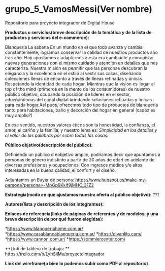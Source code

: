 # **grupo_5_VamosMessi**(Ver nombre)

Repositorio para proyecto integrador de Digital House


**Productos o servicios(breve descripción de la temática y de la lista de productos y servicios del e-commerce):**

Blanquería La sabana 
En un mundo en el que todo avanza y cambia constantemente, logramos conservar la calidad de nuestros productos año tras año.
Hoy apostamos a adaptarnos a esta era cambiante y conquistar nuevas generaciones con el mismo cuidado y atención en detalles que nos caracteriza.
Nuestra misión es permitir que las personas descubran la elegancia y la excelencia en el estilo al vestir sus casas, diseñando colecciones llenas de encanto a través de líneas refinadas y únicas. Respetando la identidad de cada hogar.
Mientras que la visión es llegar al top of the mind (primeros en la mente de los consumidores) de nuestro público objetivo, ocupando la posición de líderes en el sector, adueñándonos del canal digital brindando soluciones refinadas y únicas para cada hogar.Así pues, ofrecemos todo tipo de productos de blanquería tanto para habitaciones, baño y decorción del hogar en general (capáz es muy amplio?)

En ese sentido, nuestros valores éticos son la honestidad, la confianza, el amor, el cariño y la familia, y nuestro lema es: *Simplicidad en los detalles y el valor de las palabras por sobre todas las cosas.*


**Público objetivo(descripción del público):**

Definiendo un público d eobjetivo amplio, podríamos decir que apuntamos a personas de género indistinto a partir de 20 años de edad en adelante de diversas profesiones y ocupaciones. Con ingresos medios y/o altos interesadas en la buena calidad, el confort y el diseño.

Adjuntamos un Buyer de persona:
https://www.hubspot.es/make-my-persona?persona=-MpGp9Kklf9jMHC_31Z2


**Estrategia(modo en que ajustamos nuestra oferta al público objetivo):**
???


**Autores(lista y descripción de los integrantes):**


**Enlaces de referencia(links de páginas de referentes y de modelos, y una breve descripción de por qué fueron elegidas):**

*https://www.blanqueriahome.com.ar/
*https://www.casablancablanqueria.com.ar/
*https://divanlito.com/
*https://www.cannon.com.ar/
*https://sommiercenter.com/

**Link de tablero de trabajo: **
https://trello.com/b/LyhSijMu/proyectointegrador


**Link del wireframe(o bien lo podemos subir como PDF al repositorio)**

